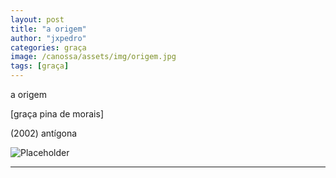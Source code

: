 ```yaml
---
layout: post
title: "a origem"
author: "jxpedro"
categories: graça
image: /canossa/assets/img/origem.jpg
tags: [graça]
---
```


<p >a origem</p>
<p>[graça pina de morais]</p> 
<p>(2002) antígona</p>

![Placeholder](/canossa/assets/img/origem.jpg)

<p></p>

<hr/>